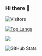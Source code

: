### Hi there 👋

![Visitors](https://visitor-badge.glitch.me/badge?page_id=TaMa-97&left_color=gray&right_color=blue)

 [![Top Langs](https://github-readme-stats.vercel.app/api/top-langs/?username=TaMa-97&layout=compact&langs_count=6)](https://github.com/anuraghazra/github-readme-stats)

![](https://github-profile-summary-cards.vercel.app/api/cards/profile-details?username=TaMa-97&theme=react)
 
![GitHub Stats](https://github-readme-stats.vercel.app/api?username=TaMa-97&show_icons=true)
 
